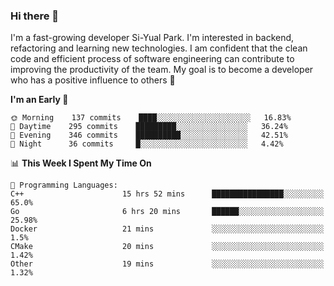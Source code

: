 ### Hi there 👋


I'm a fast-growing developer Si-Yual Park. I'm interested in backend, refactoring and learning new technologies. I am confident that the clean code and efficient process of software engineering can contribute to improving the productivity of the team. My goal is to become a developer who has a positive influence to others 🔭

<!--START_SECTION:waka-->
**I'm an Early 🐤** 

```text
🌞 Morning    137 commits    ████░░░░░░░░░░░░░░░░░░░░░   16.83% 
🌆 Daytime    295 commits    █████████░░░░░░░░░░░░░░░░   36.24% 
🌃 Evening    346 commits    ██████████░░░░░░░░░░░░░░░   42.51% 
🌙 Night      36 commits     █░░░░░░░░░░░░░░░░░░░░░░░░   4.42%

```


📊 **This Week I Spent My Time On** 

```text
💬 Programming Languages: 
C++                      15 hrs 52 mins      ████████████████░░░░░░░░░   65.0% 
Go                       6 hrs 20 mins       ██████░░░░░░░░░░░░░░░░░░░   25.98% 
Docker                   21 mins             ░░░░░░░░░░░░░░░░░░░░░░░░░   1.5% 
CMake                    20 mins             ░░░░░░░░░░░░░░░░░░░░░░░░░   1.42% 
Other                    19 mins             ░░░░░░░░░░░░░░░░░░░░░░░░░   1.32%

```


<!--END_SECTION:waka-->
